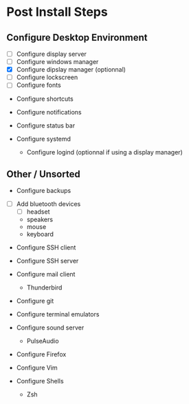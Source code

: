 # Post Install Steps


## Configure Desktop Environment
- [ ] Configure display server
- [ ] Configure windows manager
- [x] Configure dipslay manager (optionnal)
- [ ] Configure lockscreen
- [ ] Configure fonts
- Configure shortcuts
- Configure notifications
- Configure status bar

- Configure systemd
  - Configure logind (optionnal if using a display manager)


## Other / Unsorted
- Configure backups

- [ ] Add bluetooth devices
  - [ ] headset
  - speakers
  - mouse
  - keyboard
  
- Configure SSH client
- Configure SSH server
- Configure mail client
  - Thunderbird

- Configure git

- Configure terminal emulators
- Configure sound server
  - PulseAudio
  
- Configure Firefox
- Configure Vim
- Configure Shells
  - Zsh
